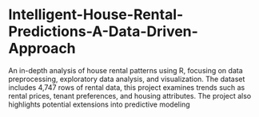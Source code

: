 # Intelligent-House-Rental-Predictions-A-Data-Driven-Approach
An in-depth analysis of house rental patterns using R, focusing on data preprocessing, exploratory data analysis, and visualization. The dataset includes 4,747 rows of rental data, this project examines trends such as rental prices, tenant preferences, and housing attributes. The project also highlights potential extensions into predictive modeling
